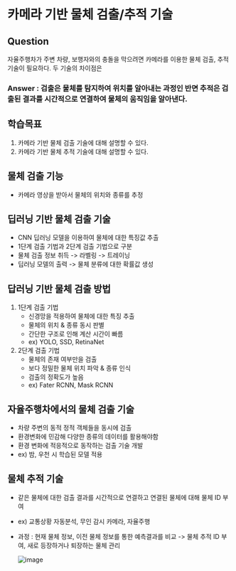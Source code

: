 # 카메라 기반 물체 검출/추적 기술

## Question
자율주행차가 주변 차량, 보행자와의 충돌을 막으려면 카메라를 이용한 물체 검출, 추적 기술이 필요하다. 두 기술의 차이점은

### Answer : 검출은 물체를 탐지하여 위치를 알아내는 과정인 반면 추적은 검출된 결과를 시간적으로 연결하여 물체의 움직임을 알아낸다.

## 학습목표 
1. 카메라 기반 물체 검출 기술에 대해 설명할 수 있다.
2. 카메라 기반 물체 추적 기술에 대해 설명할 수 있다.

## 물체 검출 기능 
* 카메라 영상을 받아서 물체의 위치와 종류를 추정

## 딥러닝 기반 물체 검출 기술
* CNN 딥러닝 모델을 이용하여 물체에 대한 특징값 추출
* 1단계 검출 기법과 2단계 검출 기법으로 구분
* 물체 검출 정보 취득 -> 라벨링 -> 트레이닝
* 딥러닝 모델의 출력 -> 물체 분류에 대한 확률값 생성

## 답러닝 기반 물체 검출 방법
1. 1단계 검출 기법
    * 신경망을 적용하여 물체에 대한 특징 추출
    * 물체의 위치 & 종류 동시 판별
    * 간단한 구조로 인해 계산 시간이 빠름
    * ex) YOLO, SSD, RetinaNet
2. 2단계 검출 기법
    * 물체의 존재 여부만을 검출
    * 보다 정밀한 물체 위치 파악 & 종류 인식
    * 검출의 정확도가 높음
    * ex) Fater RCNN, Mask RCNN 

## 자율주행차에서의 물체 검출 기술
* 차량 주변의 동적 정적 객체들을 동시에 검출
* 환경변화에 민감해 다양한 종류의 데이터를 활용해야함
* 환경 변화에 적응적으로 동작하는 검출 기술 개발
* ex) 밤, 우천 시 학습된 모델 적용


## 물체 추적 기술
* 같은 물체에 대한 검출 결과를 시간적으로 연결하고 연결된 물체에 대해 물체 ID 부여
* ex) 교통상황 자동분석, 무인 감시 카메라, 자율주행
* 과정 : 현재 물체 정보, 이전 물체 정보를 통한 예측결과를 비교 -> 물체 추적 ID 부여, 새로 등장하거나 퇴장하는 물체 관리
  
  ![image](https://user-images.githubusercontent.com/68180205/148248964-4fd04ae9-a95d-47b1-b394-91ef796cf9ec.png)